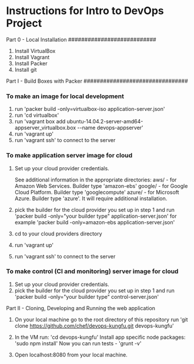 Instructions for Intro to DevOps Project
========================================

Part 0 - Local Installation
###########################

1. Install VirtualBox
2. Install Vagrant
3. Install Packer
4. Install git

Part I - Build Boxes with Packer
################################

### To make an image for local development
1. run 'packer build -only=virtualbox-iso application-server.json'
2. run 'cd virtualbox'
3. run 'vagrant box add ubuntu-14.04.2-server-amd64-appserver_virtualbox.box --name devops-appserver'
4. run 'vagrant up'
5. run 'vagrant ssh' to connect to the server


### To make application server image for cloud
1. Set up your cloud provider credentials. 

   See additional information in the appropriate directories:
   aws/ - for Amazon Web Services. Builder type 'amazon-ebs'
   google/ - for Google Cloud Platform. Builder type 'googlecompute'
   azure/ - for Microsoft Azure. Builder type 'azure'. 
            It will require additional installation.

2. pick the builder for the cloud provider you set up in step 1 and
   run 'packer build -only="your builder type" application-server.json'
   for example 'packer build -only=amazon-ebs application-server.json'

3. cd to your cloud providers directory
4. run 'vagrant up'
5. run 'vagrant ssh' to connect to the server

### To make control (CI and monitoring) server image for cloud
1. Set up your cloud provider credentials.
2. pick the builder for the cloud provider you set up in step 1 and
   run 'packer build -only="your builder type" control-server.json'


Part II - Cloning, Developing and Running the web application

1. On your local machine go to the root directory of this repository
   run 'git clone https://github.com/chef/devops-kungfu.git devops-kungfu'

2. In the VM run:
	'cd devops-kungfu'
	Install app specific node packages: 'sudo npm install'
   Now you can run tests -  'grunt -v'

7. Open localhost:8080 from your local machine.
